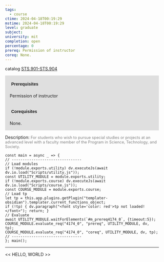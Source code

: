 ```yaml
---
tags:
  - course
ctime: 2024-04-18T00:19:29
mstime: 2024-04-18T00:19:29
level: graduate
subject: 
university: mit
completion: open
percentage: 0
prereq: Permission of instructor
coreq: None.
---
```


catalog [STS.901-STS.904](http://student.mit.edu/catalog/mSTSb.html#STS.904)

<span style="display: block; padding: 15px; background-color: rgb(100, 100, 100, 0.2);"><font id="m_prereq4174_0" style="display: block; font-family: Arial, sans-serif; font-weight: bold; padding: 5px">Prerequisites</font><br><span id="prereq4174_0">Permission of instructor</span></span>
<span style="display: block; padding: 15px; background-color: rgb(100, 100, 100, 0.2);"><font id="m_coreq4174_0" style="display: block; font-family: Arial, sans-serif; font-weight: bold; padding: 5px">Corequisites</font><br><span id="coreq4174_0">None.</span></span>

<font style="">Description:</font>
<font style="color: grey; font-size: 0.8rem;">For students who wish to pursue special studies or projects at an advanced level with a faculty member of the Program in Science, Technology, and Society.</font>

```dataviewjs
const main = async _ => {
// --------------------------------
// Load modules
if (!module.exports.utility) dv.executeJs(await dv.io.load("Scripts/utility.js"));
const UTILITY_MODULE = module.exports.utility;
if (!module.exports.course) dv.executeJs(await dv.io.load("Scripts/course.js"));
const COURSE_MODULE = module.exports.course;
// Load tp
let tp = this.app.plugins.getPlugin("templater-obsidian").templater.current_functions_object;
if (!tp) { dv.paragraph("<font style='color: red'>tp not loaded!</font>"); return; }
// Evaluate
await UTILITY_MODULE.waitForElements(`#m_prereq4174_0`, {timeout:5});
COURSE_MODULE.evaluate_req("4174_0", "prereq", UTILITY_MODULE, dv, tp);
COURSE_MODULE.evaluate_req("4174_0", "coreq", UTILITY_MODULE, dv, tp);
// --------------------------------
}; main();
```

---

<< HELLO, WORLD >>
